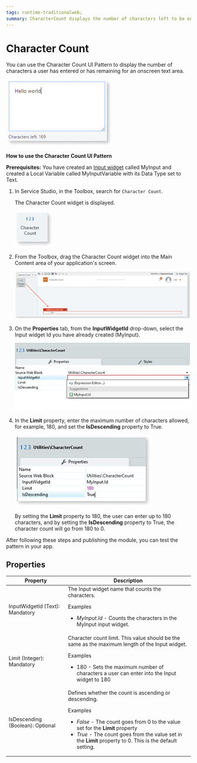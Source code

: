 ```yaml
---
tags: runtime-traditionalweb; 
summary: CharacterCount displays the number of characters left to be entered in a target input field.
---
```


# Character Count

You can use the Character Count UI Pattern to display the number of characters a user has entered or has remaining for an onscreen text area. 

 ![](<images/charactercount-image-5.png>)

**How to use the Character Count UI Pattern**

<!---1. In Service Studio, in the Toolbox, search for `Input`. 

    The Input widget is displayed.

    ![](<images/charactercount-image-6.png>)

1. From the Toolbox, drag the Input widget onto your application’s screen.

1. On the **Properties** tab, enter a name for the Input widget, for example, CharacterCount.

    ![](<images/charactercount-image-3.png>)

1. From the **Main Flow** menu, right-click **CharacterCount**, and choose **Add Local Variable**.
 

1. Set the variable's **Data Type** to **Text**.

    ![](<images/charactercount-image-4.png>) -->

**Prerequisites:** You have created an [Input widget](<../../../../../ref/lang/auto/Class.Input Password Widget.final.md>) called MyInput and created a Local Variable called MyInputVariable with its Data Type set to Text.

1. In Service Studio, in the Toolbox, search for `Character Count`. 

    The Character Count widget is displayed.

    ![](<images/charactercount-image-7.png>)

1. From the Toolbox, drag the Character Count widget into the Main Content area of your application's screen.

    ![](<images/charactercount-image-8.png>)

1. On the **Properties** tab, from the **InputWidgetId** drop-down, select the Input widget Id you have already created (MyInput).

    ![](<images/charactercount-image-9.png>)

1. In the **Limit** property, enter the maximum number of characters allowed, for example, 180, and set the **IsDescending** property to True.
    
    ![](<images/charactercount-image-10.png>)

    By setting the **Limit** property to 180, the user can enter up to 180 characters, and by setting the **IsDescending** property to True, the character count will go from 180 to 0. 

After following these steps and publishing the module, you can test the pattern in your app.

## Properties

| **Property** |  **Description** |
|---|---|
| InputWidgetId (Text): Mandatory | The Input widget name that counts the characters. <p> Examples <ul><li>_MyInput.Id_ - Counts the characters in the MyInput input widget.</li></ul> </p>|
| Limit (Integer): Mandatory  | Character count limit. This value should be the same as the maximum length of the Input widget. <p> Examples <ul><li>180 - Sets the maximum number of characters a user can enter into the Input widget to 180</li></ul> </p>|
| IsDescending (Boolean): Optional  | Defines whether the count is ascending or descending. <p> Examples <ul><li>_False_ - The count goes from 0 to the value set for the **Limit** property</li><li>_True_ - The count goes from the value set in the **Limit** property to 0. This is the default setting.</li></ul> |

<!---## See also
* OutSystems UI Live Style Guide: [Character Count](https://outsystemsui.outsystems.com/WebStyleGuidePreview/CharacterCount.aspx) -->
